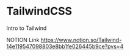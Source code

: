 # TailwindCSS
Intro to Tailwind


NOTION Link
https://www.notion.so/Tailwind-14e119547098803e8bb1fe026445b9ce?pvs=4
